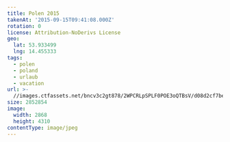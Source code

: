 ```yaml
---
title: Polen 2015
takenAt: '2015-09-15T09:41:08.000Z'
rotation: 0
license: Attribution-NoDerivs License
geo:
  lat: 53.933499
  lng: 14.455333
tags:
  - polen
  - poland
  - urlaub
  - vacation
url: >-
  //images.ctfassets.net/bncv3c2gt878/2WPCRLpSPLF0POE3oQTBsV/d08d2cf7be895bd1c99eec3c5e9d5856/polen-2015_25329004453_o
size: 2852854
image:
  width: 2868
  height: 4310
contentType: image/jpeg
---
```


